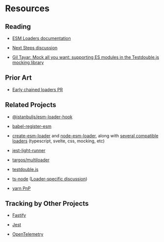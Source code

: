 # Resources

## Reading

* [ESM Loaders documentation](https://nodejs.org/api/esm.html#esm_loaders)

* [Next Steps discussion](https://github.com/nodejs/node/issues/36396)

* [Gil Tayar: Mock all you want: supporting ES modules in the Testdouble.js mocking library](https://dev.to/giltayar/mock-all-you-want-supporting-es-modules-in-the-testdouble-js-mocking-library-3gh1)

## Prior Art

* [Early chained loaders PR](https://github.com/nodejs/node/pull/33812)

## Related Projects

* [@istanbuljs/esm-loader-hook](https://github.com/istanbuljs/esm-loader-hook)

* [babel-register-esm](https://github.com/giltayar/babel-register-esm)

* [create-esm-loader](https://github.com/sebamarynissen/create-esm-loader#readme) and [node-esm-loader](https://github.com/sebamarynissen/node-esm-loader#readme), along with [several compatible loaders](https://github.com/brev/esm-loaders#readme) (typescript, svelte, css, mocking, etc)

* [jest-light-runner](https://github.com/nicolo-ribaudo/jest-light-runner)

* [targos/multiloader](https://github.com/targos/multiloader)

* [testdouble.js](https://github.com/testdouble/testdouble.js)

* [ts-node](https://typestrong.org/ts-node) ([Loader-specific discussion](https://github.com/TypeStrong/ts-node/issues/1007))

* [yarn PnP](https://github.com/yarnpkg/berry/pull/2161)

## Tracking by Other Projects

* [Fastify](https://github.com/fastify/fastify/issues/2847)

* [Jest](https://github.com/facebook/jest/issues/9430)

* [OpenTelemetry](https://github.com/open-telemetry/opentelemetry-js/issues/1946)
